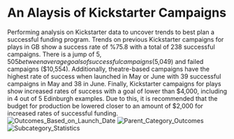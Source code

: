# An Alaysis of Kickstarter Campaigns
Performing analysis on Kickstarter data to uncover trends to best plan a successful funding program.
Trends on previous Kickstarter campaigns for plays in GB show a success rate of %75.8 with a total of 238 successful campaigns. There is a jump of $5,505 between average goals of successful campaigns ($5,049) and failed campaigns ($10,554). Additionally, theatre-based campaigns have the highest rate of success when launched in May or June with 39 successful campaigns in May and 38 in June. Finally, Kickstarter campaigns for plays show increased rates of success with a goal of lower than $4,000, including in 4 out of 5 Edinburgh examples. Due to this, it is recommended that the budget for production be lowered closer to an amount of $2,000 for increased rates of successful funding. 
![Outcomes_Based_on_Launch_Date](path/to/Outcomes_Based_on_Launch_Date.png)
![Parent_Category_Outcomes](path/to/Parent_Category_Outcomes.png)
![Subcategory_Statistics](path/to/Subcategory_Statistics.png)
